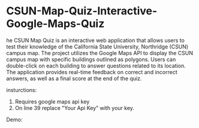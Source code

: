 # CSUN-Map-Quiz-Interactive-Google-Maps-Quiz

he CSUN Map Quiz is an interactive web application that allows users to test their knowledge of the California State University, Northridge (CSUN) campus map. The project utilizes the Google Maps API to display the CSUN campus map with specific buildings outlined as polygons. Users can double-click on each building to answer questions related to its location. The application provides real-time feedback on correct and incorrect answers, as well as a final score at the end of the quiz.

insturctions:
1. Requires google maps api key
2. On line 39 replace "Your Api Key" with your key.

Demo:
